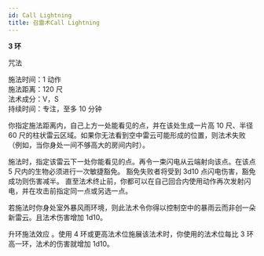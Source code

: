 ```yaml
---
id: Call Lightning
title: 召雷术Call Lightning
---
```


**3 环**

咒法

施法时间：1 动作  
施法距离：120 尺  
法术成分：V，S  
持续时间：专注，至多 10 分钟

你指定施法距离内，自己上方一处能看见的点，并在该处生成一片高 10 尺、半径 60 尺的柱状雷云区域。如果你无法看到空中雷云可能形成的位置，则法术失败（例如，当你身处一间不够高大的房间内时）。

施法时，指定该雷云下一处你能看见的点。再令一束闪电从云端射向该点。在该点 5 尺内的生物必须进行一次敏捷豁免。
豁免失败者将受到 3d10 点闪电伤害，豁免成功则伤害减半。
直至法术终止前，你都可以在自己回合内使用动作再次发射闪电，并在攻击前指定同一点或另选一点。

若施法时你身处室外暴风雨环境，则此法术令你得以控制空中的暴雨云而非创一朵新雷云。且法术伤害增加 1d10。

升环施法效应
。使用 4 环或更高法术位施展该法术时，你使用的法术位每比 3 环高一环，法术的伤害就增加 1d10。
